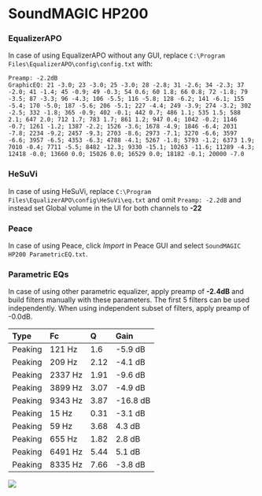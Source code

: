 # SoundMAGIC HP200

### EqualizerAPO
In case of using EqualizerAPO without any GUI, replace `C:\Program Files\EqualizerAPO\config\config.txt`
with:
```
Preamp: -2.2dB
GraphicEQ: 21 -3.0; 23 -3.0; 25 -3.0; 28 -2.8; 31 -2.6; 34 -2.3; 37 -2.0; 41 -1.4; 45 -0.9; 49 -0.3; 54 0.6; 60 1.8; 66 0.8; 72 -1.8; 79 -3.5; 87 -3.3; 96 -4.3; 106 -5.5; 116 -5.8; 128 -6.2; 141 -6.1; 155 -5.4; 170 -5.0; 187 -5.6; 206 -5.1; 227 -4.4; 249 -3.9; 274 -3.2; 302 -2.5; 332 -1.8; 365 -0.9; 402 -0.1; 442 0.7; 486 1.1; 535 1.5; 588 2.1; 647 2.0; 712 1.7; 783 1.7; 861 1.2; 947 0.4; 1042 -0.2; 1146 -0.7; 1261 -1.2; 1387 -2.2; 1526 -3.6; 1678 -4.9; 1846 -6.4; 2031 -7.8; 2234 -9.2; 2457 -9.3; 2703 -8.6; 2973 -7.1; 3270 -6.6; 3597 -6.6; 3957 -6.5; 4353 -6.3; 4788 -4.1; 5267 -1.8; 5793 -1.2; 6373 1.9; 7010 -0.4; 7711 -5.5; 8482 -12.3; 9330 -15.1; 10263 -11.6; 11289 -4.3; 12418 -0.0; 13660 0.0; 15026 0.0; 16529 0.0; 18182 -0.1; 20000 -7.0
```

### HeSuVi
In case of using HeSuVi, replace `C:\Program Files\EqualizerAPO\config\HeSuVi\eq.txt` and omit `Preamp:
-2.2dB` and instead set Global volume in the UI for both channels to **-22**

### Peace
In case of using Peace, click *Import* in Peace GUI and select `SoundMAGIC HP200 ParametricEQ.txt`.

### Parametric EQs
In case of using other parametric equalizer, apply preamp of **-2.4dB** and build filters manually
with these parameters. The first 5 filters can be used independently.
When using independent subset of filters, apply preamp of -0.0dB.

| Type    | Fc      |    Q | Gain     |
|:--------|:--------|:-----|:---------|
| Peaking | 121 Hz  | 1.6  | -5.9 dB  |
| Peaking | 209 Hz  | 2.12 | -4.1 dB  |
| Peaking | 2337 Hz | 1.91 | -9.6 dB  |
| Peaking | 3899 Hz | 3.07 | -4.9 dB  |
| Peaking | 9343 Hz | 3.87 | -16.8 dB |
| Peaking | 15 Hz   | 0.31 | -3.1 dB  |
| Peaking | 59 Hz   | 3.68 | 4.3 dB   |
| Peaking | 655 Hz  | 1.82 | 2.8 dB   |
| Peaking | 6491 Hz | 5.44 | 5.1 dB   |
| Peaking | 8335 Hz | 7.66 | -3.8 dB  |

![](https://raw.githubusercontent.com/jaakkopasanen/AutoEq/master/results/innerfidelity/sbaf-serious/SoundMAGIC%20HP200/SoundMAGIC%20HP200.png)